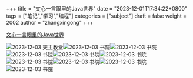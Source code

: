 +++
title = "文心一言眼里的Java世界"
date = "2023-12-01T17:34:22+0800"
tags = ["笔记","学习","编程"]
categories = ["subject"]
draft = false
weight = 2002
author = "zhangxingong"
+++

[文心一言眼里的Java世界](https://blog.csdn.net/guorui_java/article/details/129964307?spm=1001.2100.3001.7377&utm_medium=distribute.pc_feed_blog_category.none-task-blog-classify_tag-19-129964307-null-null.nonecase&depth_1-utm_source=distribute.pc_feed_blog_category.none-task-blog-classify_tag-19-129964307-null-null.nonecase "文心一言眼里的Java世界")    


![2023-12-03 天主教堂](https://s2.loli.net/2023/12/04/qHzaV7GfYgeJX8j.jpg)![2023-12-03 书院](https://s2.loli.net/2023/12/04/mBqSvMJzU6pC4Fc.jpg)![2023-12-03 书院](https://s2.loli.net/2023/12/04/92RPJNjSlXOB3Y1.jpg)![2023-12-03 书院](https://s2.loli.net/2023/12/04/I8wpF9Pl2DBvibo.jpg)![2023-12-03 书院](https://s2.loli.net/2023/12/04/yi6ELoDwbYru2HC.jpg)![2023-12-03 书院](https://s2.loli.net/2023/12/04/c8q3gXM1aY4CeWI.jpg)![2023-12-03 书院](https://s2.loli.net/2023/12/04/Z2DpwtXCbco8KqG.jpg)![2023-12-03 书院](https://s2.loli.net/2023/12/04/EjK14uDbHNaBnAp.jpg)![2023-12-03 书院](https://s2.loli.net/2023/12/04/u73y4jhDmHbkcLR.jpg)![2023-12-03 书院](https://s2.loli.net/2023/12/04/hCOfctINJHTlV8a.jpg)

